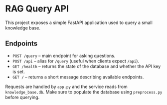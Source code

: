 # RAG Query API

This project exposes a simple FastAPI application used to query a small knowledge base.

## Endpoints

- `POST /query` – main endpoint for asking questions.
- `POST /api` – alias for `/query` (useful when clients expect `/api`).
- `GET /health` – returns the state of the database and whether the API key is set.
- `GET /` – returns a short message describing available endpoints.

Requests are handled by `app.py` and the service reads from `knowledge_base.db`.
Make sure to populate the database using `preprocess.py` before querying.
